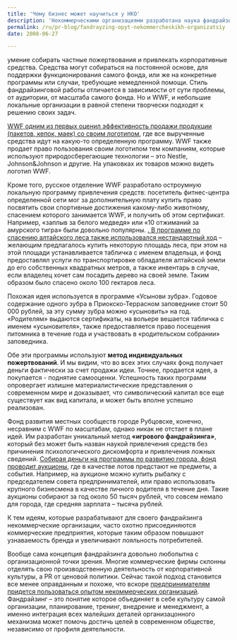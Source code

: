 ```yaml
---
title: 'Чему бизнес может научиться у НКО'
description: 'Некоммерческими организациями разработана наука фандрайзинга, то есть сбора средств, будь то деньги или другие ресурсы.'
permalink: /ru/pr-blog/fandrayzing-opyt-nekommercheskikh-organizatsiy
date: 2008-06-27

---
```


умение собирать частные пожертвования и привлекать  корпоративные средства. Средства могут собираться на постоянной основе, для поддержки функционирования самого фонда, или же на конкретные программы или случаи, требующие немедленной помощи. Стиль фандрайзинговой работы отличается в зависимости от сути проблемы, от аудитории, от масштаба самого фонда. Но и WWF, и небольшие локальные организации в равной степени творчески подходят к решению своих задач.

<a href="https://www.conditer.ru/preview/news/index.asp?id=8860">WWF одним из первых оценил эффективность продажи продукции (пакетов, кепок, маек) со своим логотипом</a>, где все вырученные средства идут на какую-то определенную программу.  WWF также продает право пользования своим логотипом тем компаниям, которые используют природосберегающие технологии – это Nestle, Johnson&Johnson и другие. На упаковках их товаров можно видеть логотип WWF.

Кроме того, русское отделение WWF разработало остроумную локальную программу привлечения средств: посетитель фитнес-центра определенной сети мог за дополнительную плату купить право посвятить свои спортивные достижения какому-либо животному, спасением которого занимается WWF, и получить об этом сертификат. Например, «заплыв за белого медведя» или «10 отжиманий за амурского тигра» были довольно популярны. <a href="https://www.trud.ru/issue/article.php?id=200012162340601">. В программе по спасению алтайского леса также использовался нестандартный ход</a> – желающим предлагалось купить некоторую площадь леса, при этом на этой площади устанавливается табличка с именем владельца, и фонд предоставлял услуги по транспортировке обладателя алтайской земли до его собственных квадратных метров, а также инвентарь в случае, если владелец хочет сам посадить дерево на своей земле. Таким образом было спасено около 100 гектаров леса.

Похожая идея используется в программе <a rhef="https://www.wwf.ru/help_us/adopt_zubr/">«Усынови зубра»</a>. Годовое содержание одного зубра в Приокско-Террасном заповеднике стоит 50 000 рублей, за эту сумму зубра можно «усыновить» на год. «Родителям» выдаются сертификаты, на вольере вешается табличка с именем «усыновителя», также предоставляется право посещения питомника в течение года и участвовать в «родительском собрании» заповедника.

Обе эти программы используют <strong> метод индивидуальных пожертвований</strong>. И мы видим, что во всех этих случаях фонд получает деньги фактически за счет продажи идеи. Точнее, продается идея, а покупается - поднятие самооценки. Успешность таких программ опровергает излишне материалистические представления о современном мире и доказывает, что символический капитал все еще существует как вид капитала, и может быть вполне успешно реализован.

Фонд развития местных сообществ  городе Рубцовске, конечно, несравним с WWF по масштабам, однако никак не отстает в плане идей. Им разработан уникальный метод <strong>«игрового фандрайзинга»</strong>, который без может быть назван наукой привлечения средств без причинения психологического дискомфорта и привлечения ложных сведений. <a href="https://www.asi.org.ru/ASI3/main.nsf/0/86DC8B79B6B294ECC3257206004FDCBC">Собирая деньги на программы по развитию города, фонд проводит аукционы</a>, где в качестве лотов предстают не предметы, а события. Например, на аукционе можно купить рыбалку с председателем совета предпринимателей, или право использовать крупного бизнесмена в качестве личного водителя  в течение дня. Такие аукционы собирают за год около 50 тысяч рублей, что совсем немало для города, где средняя зарплата – тысяча рублей.

К тем идеям, которые разрабатывают для своего фандрайзинга некоммерческие организации, часто охотно присоединяются коммерческие предприятия, которые таким образом повышают узнаваемость бренда и увеличивают лояльность потребителей.

Вообще сама концепция фандрайзинга довольно любопытна с организационной точки зрения. Многие коммерческие фирмы склонны отделять свою производственную деятельность от корпоративной культуры, а PR от ценовой политики. Сейчас такой подход становится все менее оправданным и похоже, что  вскоре <a href="https://www.sustainable-cities-net.org.ua/foundshow.php-id=53">предпринимателям придется пользоваться опытом некоммерческих организаций</a>. Фандрайзинг – это понятие которое объединяет в себе культуру самой организации, планирование, тренинг, внедрение и менеджмент, а именно интеграция всех малейших деталей организацонного механизма может помочь достичь целей в современном обществе, независимо от профиля деятельности.

